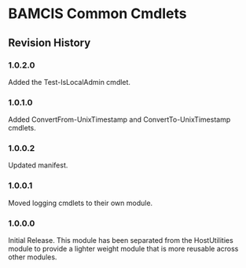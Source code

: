 # BAMCIS Common Cmdlets

## Revision History

### 1.0.2.0
Added the Test-IsLocalAdmin cmdlet.

### 1.0.1.0
Added ConvertFrom-UnixTimestamp and ConvertTo-UnixTimestamp cmdlets.

### 1.0.0.2
Updated manifest.

### 1.0.0.1
Moved logging cmdlets to their own module.

### 1.0.0.0
Initial Release. This module has been separated from the HostUtilities module to provide a lighter weight module that is more reusable across other modules.
